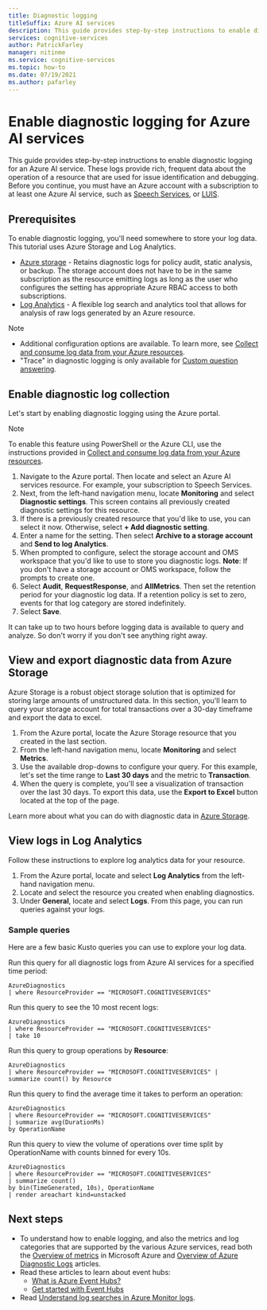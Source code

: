 ```yaml
---
title: Diagnostic logging
titleSuffix: Azure AI services
description: This guide provides step-by-step instructions to enable diagnostic logging for an Azure AI service. These logs provide rich, frequent data about the operation of a resource that are used for issue identification and debugging.
services: cognitive-services
author: PatrickFarley
manager: nitinme
ms.service: cognitive-services
ms.topic: how-to
ms.date: 07/19/2021
ms.author: pafarley
---
```


# Enable diagnostic logging for Azure AI services

This guide provides step-by-step instructions to enable diagnostic logging for an Azure AI service. These logs provide rich, frequent data about the operation of a resource that are used for issue identification and debugging. Before you continue, you must have an Azure account with a subscription to at least one Azure AI service, such as [Speech Services](./speech-service/overview.md), or [LUIS](./luis/what-is-luis.md).

## Prerequisites

To enable diagnostic logging, you'll need somewhere to store your log data. This tutorial uses Azure Storage and Log Analytics.

* [Azure storage](../azure-monitor/essentials/resource-logs.md#send-to-azure-storage) - Retains diagnostic logs for policy audit, static analysis, or backup. The storage account does not have to be in the same subscription as the resource emitting logs as long as the user who configures the setting has appropriate Azure RBAC access to both subscriptions.
* [Log Analytics](../azure-monitor/essentials/resource-logs.md#send-to-log-analytics-workspace) - A flexible log search and analytics tool that allows for analysis of raw logs generated by an Azure resource.

> [!NOTE]
> * Additional configuration options are available. To learn more, see [Collect and consume log data from your Azure resources](../azure-monitor/essentials/platform-logs-overview.md).
> * "Trace" in diagnostic logging is only available for [Custom question answering](./qnamaker/how-to/get-analytics-knowledge-base.md?tabs=v2).

## Enable diagnostic log collection  

Let's start by enabling diagnostic logging using the Azure portal.

> [!NOTE]
> To enable this feature using PowerShell or the Azure CLI, use the instructions provided in [Collect and consume log data from your Azure resources](../azure-monitor/essentials/platform-logs-overview.md).

1. Navigate to the Azure portal. Then locate and select an Azure AI services resource. For example, your subscription to Speech Services.   
2. Next, from the left-hand navigation menu, locate **Monitoring** and select **Diagnostic settings**. This screen contains all previously created diagnostic settings for this resource.
3. If there is a previously created resource that you'd like to use, you can select it now. Otherwise, select **+ Add diagnostic setting**.
4. Enter a name for the setting. Then select **Archive to a storage account** and **Send to log Analytics**.
5. When prompted to configure, select the storage account and OMS workspace that you'd like to use to store you diagnostic logs. **Note**: If you don't have a storage account or OMS workspace, follow the prompts to create one.
6. Select **Audit**, **RequestResponse**, and **AllMetrics**. Then set the retention period for your diagnostic log data. If a retention policy is set to zero, events for that log category are stored indefinitely.
7. Select **Save**.

It can take up to two hours before logging data is available to query and analyze. So don't worry if you don't see anything right away.

## View and export diagnostic data from Azure Storage

Azure Storage is a robust object storage solution that is optimized for storing large amounts of unstructured data. In this section, you'll learn to query your storage account for total transactions over a 30-day timeframe and export the data to excel.

1. From the Azure portal, locate the Azure Storage resource that you created in the last section.
2. From the left-hand navigation menu, locate **Monitoring** and select **Metrics**.
3. Use the available drop-downs to configure your query. For this example, let's set the time range to **Last 30 days** and the metric to **Transaction**.
4. When the query is complete, you'll see a visualization of transaction over the last 30 days. To export this data, use the **Export to Excel** button located at the top of the page.

Learn more about what you can do with diagnostic data in [Azure Storage](../storage/blobs/storage-blobs-introduction.md).

## View logs in Log Analytics

Follow these instructions to explore log analytics data for your resource.

1. From the Azure portal, locate and select **Log Analytics** from the left-hand navigation menu.
2. Locate and select the resource you created when enabling diagnostics.
3. Under **General**, locate and select **Logs**. From this page, you can run queries against your logs.

### Sample queries

Here are a few basic Kusto queries you can use to explore your log data.

Run this query for all diagnostic logs from Azure AI services for a specified time period:

```kusto
AzureDiagnostics
| where ResourceProvider == "MICROSOFT.COGNITIVESERVICES"
```

Run this query to see the 10 most recent logs:

```kusto
AzureDiagnostics
| where ResourceProvider == "MICROSOFT.COGNITIVESERVICES"
| take 10
```

Run this query to group operations by **Resource**:

```kusto
AzureDiagnostics
| where ResourceProvider == "MICROSOFT.COGNITIVESERVICES" |
summarize count() by Resource
```
Run this query to find the average time it takes to perform an operation:

```kusto
AzureDiagnostics
| where ResourceProvider == "MICROSOFT.COGNITIVESERVICES"
| summarize avg(DurationMs)
by OperationName
```

Run this query to view the volume of operations over time split by OperationName with counts binned for every 10s.

```kusto
AzureDiagnostics
| where ResourceProvider == "MICROSOFT.COGNITIVESERVICES"
| summarize count()
by bin(TimeGenerated, 10s), OperationName
| render areachart kind=unstacked
```

## Next steps

* To understand how to enable logging, and also the metrics and log categories that are supported by the various Azure services, read both the [Overview of metrics](../azure-monitor/data-platform.md) in Microsoft Azure and [Overview of Azure Diagnostic Logs](../azure-monitor/essentials/platform-logs-overview.md) articles.
* Read these articles to learn about event hubs:
  * [What is Azure Event Hubs?](../event-hubs/event-hubs-about.md)
  * [Get started with Event Hubs](../event-hubs/event-hubs-dotnet-standard-getstarted-send.md)
* Read [Understand log searches in Azure Monitor logs](../azure-monitor/logs/log-query-overview.md).
